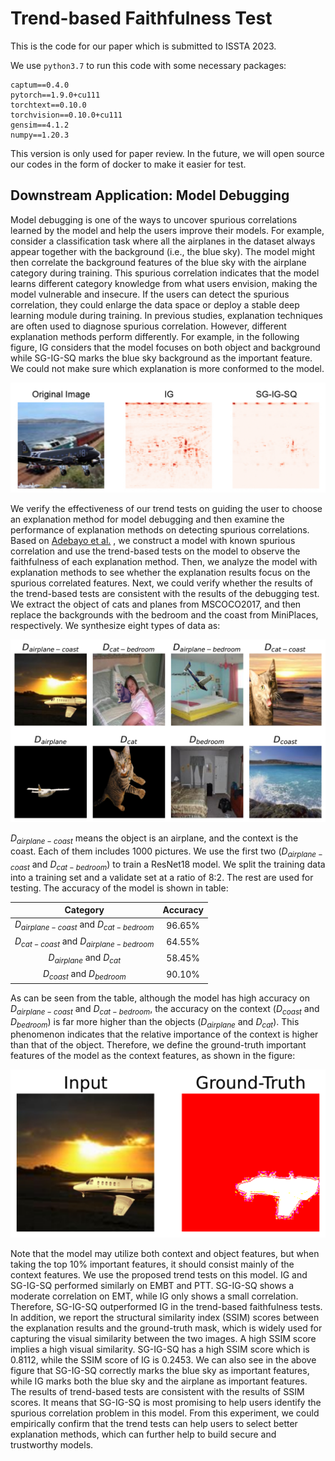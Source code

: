 # Trend-based Faithfulness Test

This is the code for our paper which is submitted to ISSTA 2023.

We use `python3.7` to run this code with some necessary packages:

```text
captum==0.4.0
pytorch==1.9.0+cu111
torchtext==0.10.0
torchvision==0.10.0+cu111
gensim==4.1.2
numpy==1.20.3

```

This version is only used for paper review. In the future, we will open source our codes in the form of docker to make it easier for test.

## Downstream Application: Model Debugging

Model debugging is one of the ways to uncover spurious correlations learned by the model and help the users improve their models. For example, consider a classification task where all the airplanes in the dataset always appear together with the background (i.e., the blue sky). The model might then correlate the background features of the blue sky with the airplane category during training. This spurious correlation indicates that the model learns different category knowledge from what users envision, making the model vulnerable and insecure. If the users can detect the spurious correlation, they could enlarge the data space or deploy a stable deep learning module during training. In previous studies, explanation techniques are often used to diagnose spurious correlation. However, different explanation methods perform differently. For example, in the following figure, IG considers that the model focuses on both object and background while SG-IG-SQ marks the blue sky background as the important feature. We could not make sure which explanation is more conformed to the model.

![vis_debug](/images/vis_debug.png)

We verify the effectiveness of our trend tests on guiding the user to choose an explanation method for model debugging and then examine the performance of explanation methods on detecting spurious correlations. Based on [Adebayo et al.](https://proceedings.neurips.cc/paper/2020/hash/075b051ec3d22dac7b33f788da631fd4-Abstract.html) , we construct a model with known spurious correlation and use the trend-based tests on the model to observe the faithfulness of each explanation method. Then, we analyze the model with explanation methods to see whether the explanation results focus on the spurious correlated features. Next, we could verify whether the results of the trend-based tests are consistent with the results of the debugging test. We extract the object of cats and planes from MSCOCO2017, and then replace the backgrounds with the bedroom and the coast from MiniPlaces, respectively. We synthesize eight types of data as: 

![vis_data](images/coco_vis_data.png)

$D_{airplane-coast}$ means the object is an airplane, and the context is the coast. Each of them includes $1000$ pictures. We use the first two ($D_{airplane-coast}$ and $D_{cat-bedroom}$) to train a ResNet18 model. We split the training data into a training set and a validate set at a ratio of 8:2. The rest are used for testing. The accuracy of the model is shown in table:

|Category| Accuracy|
|:------------------------------------------:|:-----------------:|
| $D_{airplane-coast}$ and $D_{cat-bedroom}$ |      96.65\%      |
| $D_{cat-coast}$ and $D_{airplane-bedroom}$ |      64.55\%      |
|        $D_{airplane}$ and $D_{cat}$        |      58.45\%      |
|        $D_{coast}$ and $D_{bedroom}$       |      90.10\%      |

As can be seen from the table, although the model has high accuracy on $D_{airplane-coast}$ and $D_{cat-bedroom}$, the accuracy on the context ($D_{coast}$ and $D_{bedroom}$) is far more higher than the objects ($D_{airplane}$ and $D_{cat}$). This phenomenon indicates that the relative importance of the context is higher than that of the object. Therefore, we define the ground-truth important features of the model as the context features, as shown in the figure: 

![vis_mask](images/coco_vis_mask.png)

Note that the model may utilize both context and object features, but when taking the top 10\% important features, it should consist mainly of the context features. We use the proposed trend tests on this model. IG and SG-IG-SQ performed similarly on EMBT and PTT. SG-IG-SQ shows a moderate correlation on EMT, while IG only shows a small correlation. Therefore, SG-IG-SQ outperformed IG in the trend-based faithfulness tests. In addition, we report the structural similarity index (SSIM) scores between the explanation results and the ground-truth mask, which is widely used for capturing the visual similarity between the two images. A high SSIM score implies a high visual similarity. SG-IG-SQ has a high SSIM score which is 0.8112, while the SSIM score of IG is 0.2453. We can also see in the above figure that SG-IG-SQ correctly marks the blue sky as important features, while IG marks both the blue sky and the airplane as important features. The results of trend-based tests are consistent with the results of SSIM scores. It means that SG-IG-SQ is most promising to help users identify the spurious correlation problem in this model. From this experiment, we could empirically confirm that the trend tests can help users to select better explanation methods, which can further help to build secure and trustworthy models.
